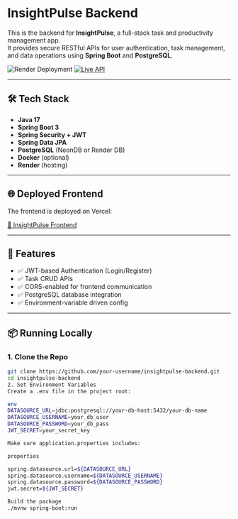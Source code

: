 # InsightPulse Backend

This is the backend for **InsightPulse**, a full-stack task and productivity management app.  
It provides secure RESTful APIs for user authentication, task management, and data operations using **Spring Boot** and **PostgreSQL**.

![Render Deployment](https://img.shields.io/badge/Render-Deployed-success?style=flat-square)
[![Live API](https://img.shields.io/badge/🌐%20Live-API-blue?style=for-the-badge)](https://insightpulse-dye1.onrender.com)

---

## 🛠️ Tech Stack

- **Java 17**
- **Spring Boot 3**
- **Spring Security + JWT**
- **Spring Data JPA**
- **PostgreSQL** (NeonDB or Render DB)
- **Docker** (optional)
- **Render** (hosting)

---

## 🌐 Deployed Frontend

The frontend is deployed on Vercel:

[🔗 InsightPulse Frontend](https://your-frontend.vercel.app)

---

## 🧪 Features

- ✅ JWT-based Authentication (Login/Register)
- ✅ Task CRUD APIs
- ✅ CORS-enabled for frontend communication
- ✅ PostgreSQL database integration
- ✅ Environment-variable driven config

---

## 📦 Running Locally

### 1. Clone the Repo

```bash
git clone https://github.com/your-username/insightpulse-backend.git
cd insightpulse-backend
2. Set Environment Variables
Create a .env file in the project root:

env
DATASOURCE_URL=jdbc:postgresql://your-db-host:5432/your-db-name
DATASOURCE_USERNAME=your_db_user
DATASOURCE_PASSWORD=your_db_pass
JWT_SECRET=your_secret_key

Make sure application.properties includes:

properties

spring.datasource.url=${DATASOURCE_URL}
spring.datasource.username=${DATASOURCE_USERNAME}
spring.datasource.password=${DATASOURCE_PASSWORD}
jwt.secret=${JWT_SECRET}

Build the package
./mvnw spring-boot:run


